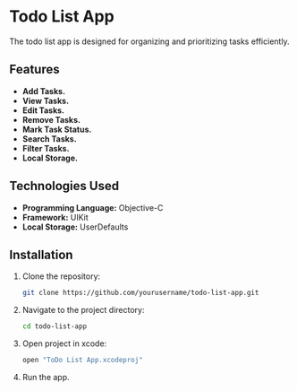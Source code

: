 
# Todo List App

The todo list app is designed for organizing and prioritizing tasks efficiently.

## Features

- **Add Tasks.** 
- **View Tasks.** 
- **Edit Tasks.** 
- **Remove Tasks.** 
- **Mark Task Status.** 
- **Search Tasks.** 
- **Filter Tasks.** 
- **Local Storage.** 

## Technologies Used

- **Programming Language:** Objective-C
- **Framework:** UIKit
- **Local Storage:** UserDefaults

## Installation

1. Clone the repository:
   ```bash
   git clone https://github.com/yourusername/todo-list-app.git
   ```
2. Navigate to the project directory:
   ```bash
   cd todo-list-app
   ```
3. Open project in xcode:
   ```bash
   open "ToDo List App.xcodeproj"
   ```
4. Run the app.
